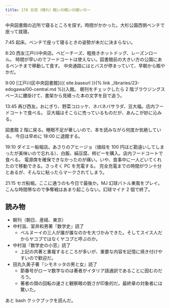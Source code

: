 ```yaml
---
title: 178 日目（晴れ）眠いの眠いの眠いのー
---
```


中央図書館の近所で寝るところを探す。時間がかかった。大杉公園西側ベンチで座って就寝。

7:45 起床。ベンチで座って寝るときの姿勢が未だに決まらない。

8:20 西友江戸川中央店。ベビーチーズ、粗挽きホットドッグ、レーズンロール。
時間が早いのでフードコートは使えない。図書館前の大きい方の公園にあるベンチまで移動して食す。
中央通路にはとバスが停まっていて、早朝から賑やかだ。

9:00 [江戸川区中央図書館]({{ site.baseurl }}{% link _libraries/23-edogawa/00-central.md %})入館。
朝刊をチェックしたら 2 階ブラウジングスペースに腰掛けて、書架から見繕った本の文字を目で追う。

13:45 再び西友。おにぎり、野菜コロッケ、ネバネバサラダ、豆大福。店内フードコートで食べる。
豆大福はそこらに売っているものだが、あんこが妙に沁みる。

図書館 2 階に戻る。睡眠不足が著しいので、本を読みながら何度か気絶している。
今日は早めに 18:00 に退館する。

19:10 ダイエー船堀店。あさりのアヒージョ（値段を 100 円ほど勘違いしてしまったが美味いので忘れる）、白飯、絹豆腐、柿ピーを購入。店内フードコートで食べる。
電源席を確保できなかったのが痛い。いや、食事中に一人どいてくれたので移動できる。さっそく PC を充電する。
完全充電までの時間がウン十分とあるが、そんなに粘ったらマークされてしまう。

21:15 セガ船堀。ここに通うのも今日で最後か。MJ 幻球バトル東風をプレイ。
こんな時間帯なので争奪戦はあまり起こらない。幻球マイナ 2 個で終了。

## 読み物

* 朝刊（朝日、産経、東京）
* 中村滋、室井和男著『数学史』読了
  * ベルヌーイの三人が誰が誰なのかを大づかみできた。そしてスイス人だからヤコブではなくヤコプと呼ぶのか。
* 中村滋『数学史の小窓』読了
  * 上記の共著と重複するところが多いが、重要な内容を記憶に焼き付けやすいので歓迎だ。
* 田丸久美子著『シモネッタの男と女』読了
  * 節番号がローマ数字なのは著者がイタリア語通訳であることに因むのだろう。
  * 著者の頭の回転の速さと観察眼の鋭さが印象的だ。最終章の対象者には驚いた。

あと bash クックブックを読んだ。
